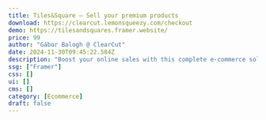 ```yaml
---
title: Tiles&Square — Sell your premium products
download: https://clearcut.lemonsqueezy.com/checkout
demo: https://tilesandsquares.framer.website/
price: 99
author: "Gábor Balogh @ ClearCut"
date: 2024-11-30T09:45:22.584Z
description: "Boost your online sales with this complete e-commerce solution, ready to launch the next day. Simply upload your products to the database, tag the designer, and add inspirational photos to fully engage your visitors."
ssg: ["Framer"]
css: []
ui: []
cms: []
category: [Ecommerce]
draft: false
---
```

